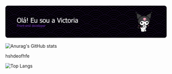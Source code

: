 ![Header](./apresentação.png)

![Anurag's GitHub stats](https://github-readme-stats.vercel.app/api?username=vllyxw&theme=midnight-purple&show_icons=true)  <p>        hshdeofhfe  </p> ![Top Langs](https://github-readme-stats.vercel.app/api/top-langs/?username=vllyxw&theme=midnight-purple&layout=compact)
